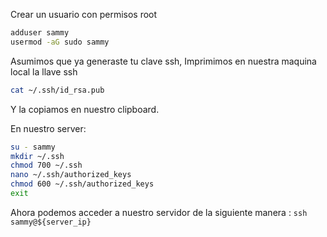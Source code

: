 Crear un usuario con permisos root
```sh
adduser sammy
usermod -aG sudo sammy
```

Asumimos que ya generaste tu clave ssh, Imprimimos en nuestra maquina local la llave ssh
```sh
cat ~/.ssh/id_rsa.pub
```
Y la copiamos en nuestro clipboard.

En nuestro server:
```sh
su - sammy
mkdir ~/.ssh
chmod 700 ~/.ssh
nano ~/.ssh/authorized_keys
chmod 600 ~/.ssh/authorized_keys
exit
```
Ahora podemos acceder a nuestro servidor de la siguiente manera : `ssh sammy@${server_ip}`

